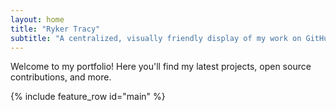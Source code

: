 ```yaml
---
layout: home
title: "Ryker Tracy"
subtitle: "A centralized, visually friendly display of my work on GitHub."
---
```


Welcome to my portfolio! Here you'll find my latest projects, open source contributions, and more.

{% include feature_row id="main" %}
